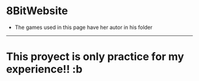 # 8BitWebsite

- The games used in this page have her autor in his folder
---

# This proyect is only practice for my experience!! :b
